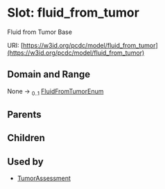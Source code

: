 
# Slot: fluid_from_tumor


Fluid from Tumor Base

URI: [https://w3id.org/pcdc/model/fluid_from_tumor](https://w3id.org/pcdc/model/fluid_from_tumor)


## Domain and Range

None &#8594;  <sub>0..1</sub> [FluidFromTumorEnum](FluidFromTumorEnum.md)

## Parents


## Children


## Used by

 * [TumorAssessment](TumorAssessment.md)
